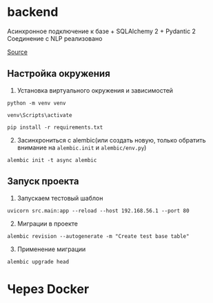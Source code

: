 # backend

Асинхронное подключение к базе + SQLAlchemy 2 + Pydantic 2
Соединение с NLP реализовано

[Source](https://github.com/zhanymkanov/fastapi-best-practices#1-project-structure-consistent--predictable)

## Настройка окружения
1. Установка виртуального окружения и зависимостей
```shell
python -m venv venv

venv\Scripts\activate

pip install -r requirements.txt
```

2. Засинхрониться с alembic(или создать новую, только обратить внимание на `alembic.init` и `alembic/env.py`)
```shell
alembic init -t async alembic
```

## Запуск проекта
1. Запускаем тестовый шаблон
```shell
uvicorn src.main:app --reload --host 192.168.56.1 --port 80
```

2. Миграции в проекте
```shell
alembic revision --autogenerate -m "Create test base table"  
```

3. Применение миграции
```shell
alembic upgrade head
```

# Через Docker